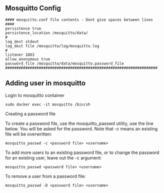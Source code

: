 ## Mosquitto Config

```
#### mosquitto.conf file contents - Dont give spaces between lines ####
persistence true
persistence_location /mosquitto/data/
#
log_dest stdout
log_dest file /mosquitto/log/mosquitto.log
#
listener 1883
allow_anonymous true
password_file /mosquitto/data/mosquitto.password_file
####################################################################

```

## Adding user in mosquitto 

Login to mosquitto container

`sudo docker exec -it mosquitto /bin/sh`

Creating a password file

To create a password file, use the mosquitto_passwd utility, use the line below. You will be asked for the password. Note that -c means an existing file will be overwritten:

`mosquitto_passwd -c <password file> <username>`

To add more users to an existing password file, or to change the password for an existing user, leave out the -c argument:

`mosquitto_passwd <password file> <username>`

To remove a user from a password file:

`mosquitto_passwd -D <password file> <username>`


